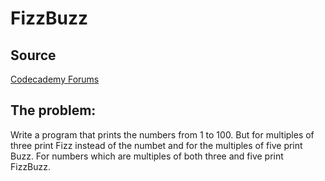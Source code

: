 # FizzBuzz

## Source
[Codecademy Forums](https://discuss.codecademy.com/t/challenge-the-classic-fizzbuzz-challenge/82165)

## The problem:
Write a program that prints the numbers from 1 to 100. But for multiples of three print Fizz instead of the numbet and for the multiples of five print Buzz. For numbers which are multiples of both three and five print FizzBuzz.